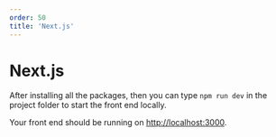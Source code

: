 ```yaml
---
order: 50
title: 'Next.js'
---
```


# Next.js

After installing all the packages, then you can type `npm run dev` in the project folder to start the front end locally.

Your front end should be running on [http://localhost:3000](http://localhost:3000).
